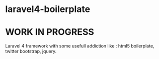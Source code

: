laravel4-boilerplate
====================

WORK IN PROGRESS
====================

Laravel 4 framework with some usefull addiction like : html5 boilerplate, twitter bootstrap, jquery. 
